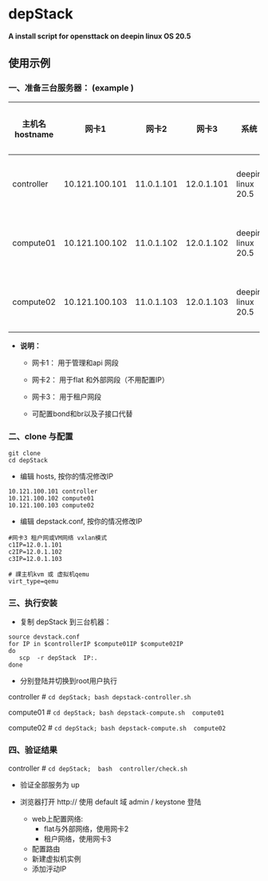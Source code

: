 # depStack

**A  install script  for  opensttack  on deepin linux OS  20.5**

## 使用示例

### 一、准备三台服务器： (example )

| 主机名 hostname | 网卡1          | 网卡2      | 网卡3      | 系统              | 配置建议  |
| --------------- | -------------- | ---------- | ---------- | ----------------- | --------- |
| controller      | 10.121.100.101 | 11.0.1.101 | 12.0.1.101 | deepin linux 20.5 | 2核8G以上 |
| compute01       | 10.121.100.102 | 11.0.1.102 | 12.0.1.102 | deepin linux 20.5 | 2核8G以上 |
| compute02       | 10.121.100.103 | 11.0.1.103 | 12.0.1.103 | deepin linux 20.5 | 2核8G以上 |

- **说明：**

  - 网卡1： 用于管理和api 网段

  - 网卡2： 用于flat 和外部网段（不用配置IP）

  - 网卡3： 用于租户网段
  - 可配置bond和br以及子接口代替

### 二、clone 与配置

```shell
git clone
cd depStack
```

- 编辑 hosts,  按你的情况修改IP

```
10.121.100.101 controller
10.121.100.102 compute01
10.121.100.103 compute02
```

- 编辑  depstack.conf,  按你的情况修改IP

```
#网卡3 租户网或VM网络 vxlan模式
c1IP=12.0.1.101
c2IP=12.0.1.102
c3IP=12.0.1.103

# 祼主机kvm 或 虚拟机qemu
virt_type=qemu  
```

### 三、执行安装

- 复制 depStack 到三台机器：

```
source devstack.conf
for IP in $controllerIP $compute01IP $compute02IP 
do
   scp  -r depStack  IP:.
done
```

- 分别登陆并切换到root用户执行

controller #  `cd depStack; bash depstack-controller.sh`

compute01 # `cd depStack; bash depstack-compute.sh  compute01`

compute02 # `cd depStack; bash depstack-compute.sh  compute02`

### 四、验证结果

controller #  `cd depStack;  bash  controller/check.sh` 

- 验证全部服务为 up

- 浏览器打开 http://<controllerIP>  使用 default 域 admin / keystone 登陆
  - web上配置网络:   
    - flat与外部网络，使用网卡2
    - 租户网络，使用网卡3
  - 配置路由
  - 新建虚拟机实例
  - 添加泘动IP



